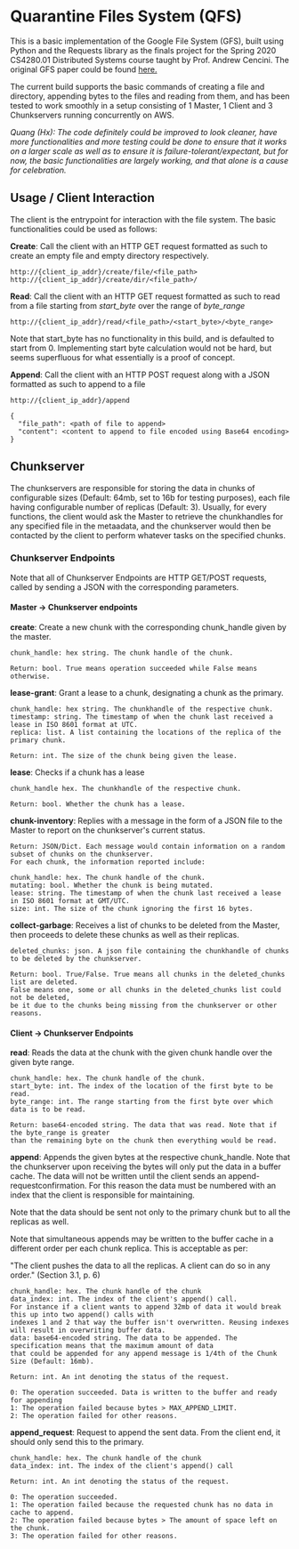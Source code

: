 # Quarantine Files System (QFS)

This is a basic implementation of the Google File System (GFS), built using Python and the Requests library as the finals project for the Spring 2020 CS4280.01 Distributed Systems course taught by Prof. Andrew Cencini. The original GFS paper could be found [here.](https://static.googleusercontent.com/media/research.google.com/en//archive/gfs-sosp2003.pdf)

The current build supports the basic commands of creating a file and directory, appending bytes to the files and reading from them, and has been tested to work smoothly in a setup consisting of 1 Master, 1 Client and 3 Chunkservers running concurrently on AWS.

*Quang (Hx): The code definitely could be improved to look cleaner, have more functionalities and more testing could be done to ensure that it works on a larger scale as well as to ensure it is failure-tolerant/expectant, but for now, the basic functionalities are largely working, and that alone is a cause for celebration.*

## Usage / Client Interaction

The client is the entrypoint for interaction with the file system. The basic functionalities could be used as follows:

**Create**: Call the client with an HTTP GET request formatted as such to create an empty file and empty directory respectively.

```
http://{client_ip_addr}/create/file/<file_path>
http://{client_ip_addr}/create/dir/<file_path>/
```

**Read**: Call the client with an HTTP GET request formatted as such to read from a file starting from *start_byte* over the range of *byte_range*

```
http://{client_ip_addr}/read/<file_path>/<start_byte>/<byte_range>
```

Note that start_byte has no functionality in this build, and is defaulted to start from 0. Implementing start byte calculation would not be hard, but seems superfluous for what essentially is a proof of concept.

**Append**: Call the client with an HTTP POST request along with a JSON formatted as such to append to a file

```
http://{client_ip_addr}/append
```
```
{
  "file_path": <path of file to append>
  "content": <content to append to file encoded using Base64 encoding>
}
```

## Chunkserver

The chunkservers are responsible for storing the data in chunks of configurable sizes (Default: 64mb, set to 16b for testing purposes), each file having configurable number of replicas (Default: 3). Usually, for every functions, the client would ask the Master to retrieve the chunkhandles for any specified file in the metaadata, and the chunkserver would then be contacted by the client to perform whatever tasks on the specified chunks.

### Chunkserver Endpoints

Note that all of Chunkserver Endpoints are HTTP GET/POST requests, called by sending a JSON with the corresponding parameters.

#### Master → Chunkserver endpoints

**create**: Create a new chunk with the corresponding chunk_handle given by the master.

```
chunk_handle: hex string. The chunk handle of the chunk.

Return: bool. True means operation succeeded while False means otherwise.
```

**lease-grant**: Grant a lease to a chunk, designating a chunk as the primary.

```
chunk_handle: hex string. The chunkhandle of the respective chunk.
timestamp: string. The timestamp of when the chunk last received a lease in ISO 8601 format at UTC.
replica: list. A list containing the locations of the replica of the primary chunk.

Return: int. The size of the chunk being given the lease.
```

**lease**: Checks if a chunk has a lease

```
chunk_handle hex. The chunkhandle of the respective chunk.

Return: bool. Whether the chunk has a lease.
```

**chunk-inventory**: Replies with a message in the form of a JSON file to the Master to report on the chunkserver's current status.

```
Return: JSON/Dict. Each message would contain information on a random subset of chunks on the chunkserver.
For each chunk, the information reported include:

chunk_handle: hex. The chunk handle of the chunk.
mutating: bool. Whether the chunk is being mutated.
lease: string. The timestamp of when the chunk last received a lease in ISO 8601 format at GMT/UTC.
size: int. The size of the chunk ignoring the first 16 bytes.
```

**collect-garbage**: Receives a list of chunks to be deleted from the Master, then proceeds to delete these chunks as well as their replicas.

```
deleted_chunks: json. A json file containing the chunkhandle of chunks to be deleted by the chunkserver.

Return: bool. True/False. True means all chunks in the deleted_chunks list are deleted.
False means one, some or all chunks in the deleted_chunks list could not be deleted,
be it due to the chunks being missing from the chunkserver or other reasons.
```

#### Client → Chunkserver Endpoints

**read**: Reads the data at the chunk with the given chunk handle over the given byte range.

```
chunk_handle: hex. The chunk handle of the chunk.
start_byte: int. The index of the location of the first byte to be read.
byte_range: int. The range starting from the first byte over which data is to be read.

Return: base64-encoded string. The data that was read. Note that if the byte_range is greater
than the remaining byte on the chunk then everything would be read. 
```

**append**: Appends the given bytes at the respective chunk_handle. Note that the chunkserver upon receiving the bytes will only put the data in a buffer cache. The data will not be written until the client sends an append-requestconfirmation. For this reason the data must be numbered with an index that the client is responsible for maintaining.

Note that the data should be sent not only to the primary chunk but to all the replicas as well.

Note that simultaneous appends may be written to the buffer cache in a different order per each chunk replica. This is acceptable as per:

"The client pushes the data to all the replicas. A client can do so in any order."  (Section 3.1, p. 6)

```
chunk_handle: hex. The chunk handle of the chunk
data_index: int. The index of the client's append() call.
For instance if a client wants to append 32mb of data it would break this up into two append() calls with
indexes 1 and 2 that way the buffer isn't overwritten. Reusing indexes will result in overwriting buffer data.
data: base64-encoded string. The data to be appended. The specification means that the maximum amount of data
that could be appended for any append message is 1/4th of the Chunk Size (Default: 16mb).

Return: int. An int denoting the status of the request.

0: The operation succeeded. Data is written to the buffer and ready for appending
1: The operation failed because bytes > MAX_APPEND_LIMIT.
2: The operation failed for other reasons.
```

**append_request**: Request to append the sent data. From the client end, it should only send this to the primary.

```
chunk_handle: hex. The chunk handle of the chunk
data_index: int. The index of the client's append() call

Return: int. An int denoting the status of the request.

0: The operation succeeded.
1: The operation failed because the requested chunk has no data in cache to append.
2: The operation failed because bytes > The amount of space left on the chunk.
3: The operation failed for other reasons.
```
